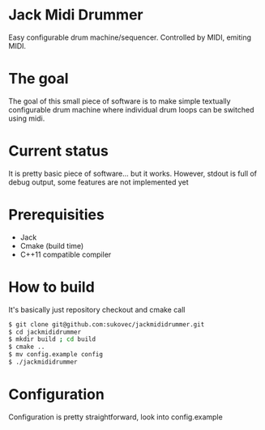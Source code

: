 Jack Midi Drummer
===
Easy configurable drum machine/sequencer. Controlled by MIDI, emiting MIDI.

The goal
===
The goal of this small piece of software is to make simple textually configurable drum machine where individual drum loops can be switched using midi. 

Current status
===
It is pretty basic piece of software... but it works. However, stdout is full of debug output, some features are not implemented yet

Prerequisities
===
* Jack
* Cmake (build time)
* C++11 compatible compiler

How to build
===
It's basically just repository checkout and cmake call
```bash
$ git clone git@github.com:sukovec/jackmididrummer.git
$ cd jackmididrummer
$ mkdir build ; cd build
$ cmake ..
$ mv config.example config
$ ./jackmididrummer
```

Configuration
===
Configuration is pretty straightforward, look into config.example
